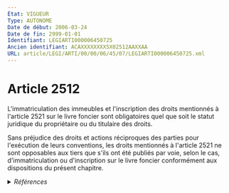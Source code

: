 ```yaml
---
État: VIGUEUR
Type: AUTONOME
Date de début: 2006-03-24
Date de fin: 2999-01-01
Identifiant: LEGIARTI000006450725
Ancien identifiant: ACAXXXXXXXX5X02512AAXXAA
URL: article/LEGI/ARTI/00/00/06/45/07/LEGIARTI000006450725.xml
---
```


<h1>Article 2512</h1>

L'immatriculation des immeubles et l'inscription des droits mentionnés à
l'article 2521 sur le livre foncier sont obligatoires quel que soit le statut
juridique du propriétaire ou du titulaire des droits.<br />

Sans préjudice des droits et actions réciproques des parties pour l'exécution de
leurs conventions, les droits mentionnés à l'article 2521 ne sont opposables aux
tiers que s'ils ont été publiés par voie, selon le cas, d'immatriculation ou
d'inscription sur le livre foncier conformément aux dispositions du présent
chapitre.


<details>
  <summary><em>Références</em></summary>

  <h2>Articles faisant référence à l'article</h2>
  
  <ul>
    <li>
      <a href="https://legal.tricoteuses.fr//redirection/LEGIARTI000022233403?vers=git&vers=legifrance">Code civil - article 2521 AUTONOME VIGUEUR, en vigueur depuis le 2010-05-08</a> CITATION cible
    </li>
    <li>
      <a href="https://legal.tricoteuses.fr//redirection/LEGIARTI000006450794?vers=git&vers=legifrance">Code civil - article 2521 AUTONOME MODIFIE, en vigueur du 2006-03-24 au 2009-05-14</a> CITATION cible
    </li>
    <li>
      <a href="https://legal.tricoteuses.fr//redirection/LEGIARTI000006448263?vers=git&vers=legifrance">Code civil - article 2306 AUTONOME MODIFIE, en vigueur du 2006-03-24 au 2022-01-01</a> CONCORDE source
    </li>
    <li>
      <a href="https://legal.tricoteuses.fr//redirection/LEGIARTI000006448263?vers=git&vers=legifrance">Code civil - article 2306 AUTONOME MODIFIE, en vigueur du 2006-03-24 au 2022-01-01</a> CONCORDANCE cible
    </li>
    <li>
      <a href="https://legal.tricoteuses.fr//redirection/LEGIARTI000044071257?vers=git&vers=legifrance">Code civil - article 2306 AUTONOME VIGUEUR, en vigueur depuis le 2022-01-01</a> CONCORDE source
    </li>
    <li>
      <a href="https://legal.tricoteuses.fr//redirection/LEGIARTI000044071257?vers=git&vers=legifrance">Code civil - article 2306 AUTONOME VIGUEUR, en vigueur depuis le 2022-01-01</a> CONCORDANCE cible
    </li>
    <li>
      <a href="https://legal.tricoteuses.fr//redirection/LEGIARTI000006532323?vers=git&vers=legifrance">Ordonnance n° 2006-346 du 23 mars 2006 relative aux sûretés - article 1 ENTIEREMENT_MODIF</a> CREATION cible
    </li>
    <li>
      <a href="https://legal.tricoteuses.fr//redirection/LEGIARTI000006448262?vers=git&vers=legifrance">Code civil - article 2306 AUTONOME MODIFIE_MORT_NE, en vigueur du 2008-01-01 au 2006-03-24</a> CONCORDE source
    </li>
    <li>
      <a href="https://legal.tricoteuses.fr//redirection/LEGIARTI000006448262?vers=git&vers=legifrance">Code civil - article 2306 AUTONOME MODIFIE_MORT_NE, en vigueur du 2008-01-01 au 2006-03-24</a> CONCORDANCE cible
    </li>
    <li>
      <a href="https://legal.tricoteuses.fr//redirection/LEGIARTI000020616136?vers=git&vers=legifrance">Code civil - article 2521 AUTONOME MODIFIE, en vigueur du 2009-05-14 au 2010-05-08</a> CITATION cible
    </li>
  </ul>
  
  <h2>Références faites par l'article</h2>
  
  <ul>
    <li>
      2006-03-23 CREATION source <a href="https://legal.tricoteuses.fr//redirection/LEGIARTI000006532323?vers=git&vers=legifrance">Ordonnance n° 2006-346 du 23 mars 2006 relative aux sûretés - article 1 ENTIEREMENT_MODIF</a>
    </li>
    <li>
      2999-01-01 CONCORDE cible <a href="https://legal.tricoteuses.fr//redirection/LEGIARTI000006448262?vers=git&vers=legifrance">Code civil - article 2306 AUTONOME MODIFIE_MORT_NE, en vigueur du 2008-01-01 au 2006-03-24</a>
    </li>
    <li>
      2999-01-01 CONCORDANCE source <a href="https://legal.tricoteuses.fr//redirection/LEGIARTI000006448262?vers=git&vers=legifrance">Code civil - article 2306 AUTONOME MODIFIE_MORT_NE, en vigueur du 2008-01-01 au 2006-03-24</a>
    </li>
    <li>
      2999-01-01 CITATION source <a href="https://legal.tricoteuses.fr//redirection/LEGIARTI000006450794?vers=git&vers=legifrance">Code civil - article 2521 AUTONOME MODIFIE, en vigueur du 2006-03-24 au 2009-05-14</a>
    </li>
    <li>
      CODIFICATION source Loi 1804-03-15
    </li>
  </ul>
</details>
